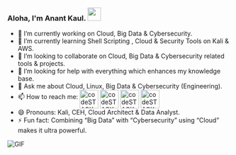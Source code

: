 ### Aloha, I'm Anant Kaul. <img src="https://raw.githubusercontent.com/vatsa287/vatsa287/master/assets/Hi.gif?raw=true" width="30px">
<!--[![Anant Kaul's GitHub stats](https://github-readme-stats.vercel.app/api?username=anantkaul)](https://github.com/anuraghazra/github-readme-stats)-->


- 🔭 I’m currently working on Cloud, Big Data & Cybersecurity.
- 🌱 I’m currently learning Shell Scripting , Cloud & Security Tools on Kali & AWS.
- 👯 I’m looking to collaborate on Cloud, Big Data & Cybersecurity related tools & projects.
- 🤔 I’m looking for help with everything which enhances my knowledge base.
- 💬 Ask me about Cloud, Linux, Big Data & Cybersecurity (Engineering).
- 📫 How to reach me: [<img align="middle" alt="codeSTACKr | Youtube" width="42px" src="https://img.icons8.com/color/youtube" />][youtube]
                      [<img align="middle" alt="codeSTACKr | Twitter" width="42px" src="https://img.icons8.com/fluent/48/000000/twitter.png" />][twitter]
                      [<img align="middle" alt="codeSTACKr | LinkedIn" width="42px" src="https://img.icons8.com/fluent/48/000000/linkedin.png" />][linkedin]
                      [<img align="middle" alt="codeSTACKr | Instagram" width="42px" src="https://img.icons8.com/fluent/48/000000/instagram-new.png" />][instagram]
- 😄 Pronouns: Kali, CEH, Cloud Architect & Data Analyst.
- ⚡ Fun fact: Combining “Big Data” with “Cybersecurity” using “Cloud” makes it ultra powerful.

<img align="bottom" alt="GIF" src="https://github-readme-stats.vercel.app/api?username=anantkaul&show_icons=true&theme=dracula)" />

[twitter]: https://twitter.com/AnantKaul_
[youtube]: https://www.youtube.com/channel/UC7bflmCt91Om9HlBZDcTAmw
[instagram]: https://www.instagram.com/anantkaul/
[linkedin]: https://www.linkedin.com/in/anant-kaul/
